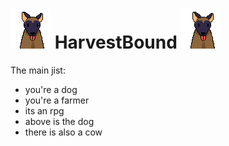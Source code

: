 # ![](./HarvestBound/sprites/Untitled_06-18-2023_09-58-50.png) HarvestBound  ![](./HarvestBound/sprites/Untitled_06-18-2023_09-58-50.png)

The main jist: 

- you're a dog
- you're a farmer
- its an rpg
- above is the dog
- there is also a cow 



